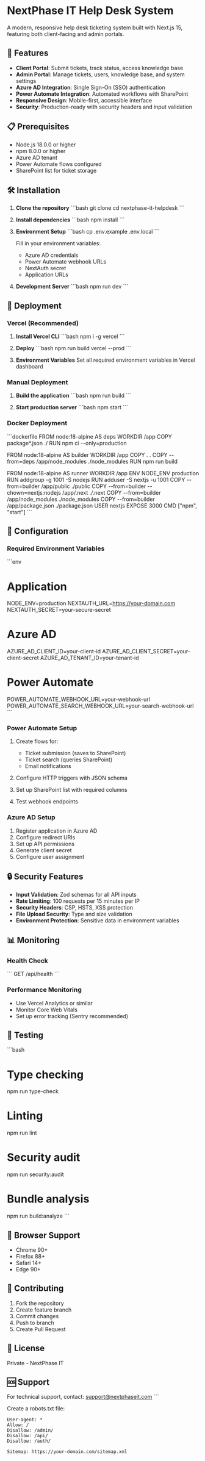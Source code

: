 # NextPhase IT Help Desk System

A modern, responsive help desk ticketing system built with Next.js 15, featuring both client-facing and admin portals.

## 🚀 Features

- **Client Portal**: Submit tickets, track status, access knowledge base
- **Admin Portal**: Manage tickets, users, knowledge base, and system settings
- **Azure AD Integration**: Single Sign-On (SSO) authentication
- **Power Automate Integration**: Automated workflows with SharePoint
- **Responsive Design**: Mobile-first, accessible interface
- **Security**: Production-ready with security headers and input validation

## 📋 Prerequisites

- Node.js 18.0.0 or higher
- npm 8.0.0 or higher
- Azure AD tenant
- Power Automate flows configured
- SharePoint list for ticket storage

## 🛠️ Installation

1. **Clone the repository**
   \`\`\`bash
   git clone <repository-url>
   cd nextphase-it-helpdesk
   \`\`\`

2. **Install dependencies**
   \`\`\`bash
   npm install
   \`\`\`

3. **Environment Setup**
   \`\`\`bash
   cp .env.example .env.local
   \`\`\`
   
   Fill in your environment variables:
   - Azure AD credentials
   - Power Automate webhook URLs
   - NextAuth secret
   - Application URLs

4. **Development Server**
   \`\`\`bash
   npm run dev
   \`\`\`

## 🚀 Deployment

### Vercel (Recommended)

1. **Install Vercel CLI**
   \`\`\`bash
   npm i -g vercel
   \`\`\`

2. **Deploy**
   \`\`\`bash
   npm run build
   vercel --prod
   \`\`\`

3. **Environment Variables**
   Set all required environment variables in Vercel dashboard

### Manual Deployment

1. **Build the application**
   \`\`\`bash
   npm run build
   \`\`\`

2. **Start production server**
   \`\`\`bash
   npm start
   \`\`\`

### Docker Deployment

\`\`\`dockerfile
FROM node:18-alpine AS deps
WORKDIR /app
COPY package*.json ./
RUN npm ci --only=production

FROM node:18-alpine AS builder
WORKDIR /app
COPY . .
COPY --from=deps /app/node_modules ./node_modules
RUN npm run build

FROM node:18-alpine AS runner
WORKDIR /app
ENV NODE_ENV production
RUN addgroup -g 1001 -S nodejs
RUN adduser -S nextjs -u 1001
COPY --from=builder /app/public ./public
COPY --from=builder --chown=nextjs:nodejs /app/.next ./.next
COPY --from=builder /app/node_modules ./node_modules
COPY --from=builder /app/package.json ./package.json
USER nextjs
EXPOSE 3000
CMD ["npm", "start"]
\`\`\`

## 🔧 Configuration

### Required Environment Variables

\`\`\`env
# Application
NODE_ENV=production
NEXTAUTH_URL=https://your-domain.com
NEXTAUTH_SECRET=your-secure-secret

# Azure AD
AZURE_AD_CLIENT_ID=your-client-id
AZURE_AD_CLIENT_SECRET=your-client-secret
AZURE_AD_TENANT_ID=your-tenant-id

# Power Automate
POWER_AUTOMATE_WEBHOOK_URL=your-webhook-url
POWER_AUTOMATE_SEARCH_WEBHOOK_URL=your-search-webhook-url
\`\`\`

### Power Automate Setup

1. Create flows for:
   - Ticket submission (saves to SharePoint)
   - Ticket search (queries SharePoint)
   - Email notifications

2. Configure HTTP triggers with JSON schema
3. Set up SharePoint list with required columns
4. Test webhook endpoints

### Azure AD Setup

1. Register application in Azure AD
2. Configure redirect URIs
3. Set up API permissions
4. Generate client secret
5. Configure user assignment

## 🔒 Security Features

- **Input Validation**: Zod schemas for all API inputs
- **Rate Limiting**: 100 requests per 15 minutes per IP
- **Security Headers**: CSP, HSTS, XSS protection
- **File Upload Security**: Type and size validation
- **Environment Protection**: Sensitive data in environment variables

## 📊 Monitoring

### Health Check
\`\`\`
GET /api/health
\`\`\`

### Performance Monitoring
- Use Vercel Analytics or similar
- Monitor Core Web Vitals
- Set up error tracking (Sentry recommended)

## 🧪 Testing

\`\`\`bash
# Type checking
npm run type-check

# Linting
npm run lint

# Security audit
npm run security:audit

# Bundle analysis
npm run build:analyze
\`\`\`

## 📱 Browser Support

- Chrome 90+
- Firefox 88+
- Safari 14+
- Edge 90+

## 🤝 Contributing

1. Fork the repository
2. Create feature branch
3. Commit changes
4. Push to branch
5. Create Pull Request

## 📄 License

Private - NextPhase IT

## 🆘 Support

For technical support, contact: support@nextphaseit.com
\`\`\`

Create a robots.txt file:

```plaintext file="public/robots.txt"
User-agent: *
Allow: /
Disallow: /admin/
Disallow: /api/
Disallow: /auth/

Sitemap: https://your-domain.com/sitemap.xml
